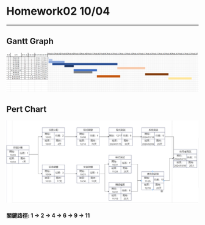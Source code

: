 # Homework02 10/04
---

## Gantt Graph
![](graph.png "Gantt Graph")

## Pert Chart
![](pert.png "Pert Chart")
#### 關鍵路徑: 1 -> 2 -> 4 -> 6 -> 9 -> 11

